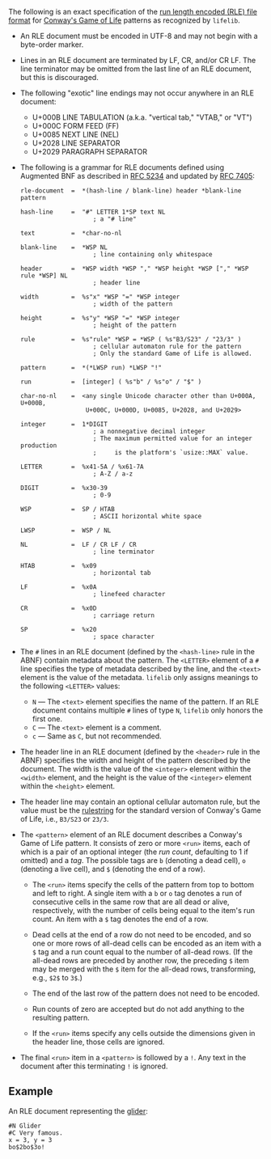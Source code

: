 The following is an exact specification of the [run length encoded (RLE) file
format][RLE] for [Conway's Game of Life][] patterns as recognized by `lifelib`.

- An RLE document must be encoded in UTF-8 and may not begin with a byte-order
  marker.

- Lines in an RLE document are terminated by LF, CR, and/or CR LF.  The line
  terminator may be omitted from the last line of an RLE document, but this is
  discouraged.

- The following "exotic" line endings may not occur anywhere in an RLE
  document:
    - U+000B LINE TABULATION (a.k.a. "vertical tab," "VTAB," or "VT")
    - U+000C FORM FEED (FF)
    - U+0085 NEXT LINE (NEL)
    - U+2028 LINE SEPARATOR
    - U+2029 PARAGRAPH SEPARATOR

- The following is a grammar for RLE documents defined using Augmented BNF as
  described in [RFC 5234][] and updated by [RFC 7405][]:

    ```text
    rle-document  =  *(hash-line / blank-line) header *blank-line pattern

    hash-line     =  "#" LETTER 1*SP text NL
                        ; a "# line"

    text          =  *char-no-nl

    blank-line    =  *WSP NL
                        ; line containing only whitespace

    header        =  *WSP width *WSP "," *WSP height *WSP ["," *WSP rule *WSP] NL
                        ; header line

    width         =  %s"x" *WSP "=" *WSP integer
                        ; width of the pattern

    height        =  %s"y" *WSP "=" *WSP integer
                        ; height of the pattern

    rule          =  %s"rule" *WSP = *WSP ( %s"B3/S23" / "23/3" )
                        ; cellular automaton rule for the pattern
                        ; Only the standard Game of Life is allowed.

    pattern       =  *(*LWSP run) *LWSP "!"

    run           =  [integer] ( %s"b" / %s"o" / "$" )

    char-no-nl    =  <any single Unicode character other than U+000A, U+000B,
                      U+000C, U+000D, U+0085, U+2028, and U+2029>

    integer       =  1*DIGIT
                        ; a nonnegative decimal integer
                        ; The maximum permitted value for an integer production
                        ;     is the platform's `usize::MAX` value.

    LETTER        =  %x41-5A / %x61-7A
                        ; A-Z / a-z

    DIGIT         =  %x30-39
                        ; 0-9

    WSP           =  SP / HTAB
                        ; ASCII horizontal white space

    LWSP          =  WSP / NL

    NL            =  LF / CR LF / CR
                        ; line terminator

    HTAB          =  %x09
                        ; horizontal tab

    LF            =  %x0A
                        ; linefeed character

    CR            =  %x0D
                        ; carriage return

    SP            =  %x20
                        ; space character
    ```

- The `#` lines in an RLE document (defined by the `<hash-line>` rule in the
  ABNF) contain metadata about the pattern.  The `<LETTER>` element of a `#`
  line specifies the type of metadata described by the line, and the `<text>`
  element is the value of the metadata.  `lifelib` only assigns meanings to the
  following `<LETTER>` values:
    - `N` — The `<text>` element specifies the name of the pattern.  If an RLE
      document contains multiple `#` lines of type `N`, `lifelib` only honors
      the first one.
    - `C` — The `<text>` element is a comment.
    - `c` — Same as `C`, but not recommended.

- The header line in an RLE document (defined by the `<header>` rule in the
  ABNF) specifies the width and height of the pattern described by the
  document.  The width is the value of the `<integer>` element within the
  `<width>` element, and the height is the value of the `<integer>` element
  within the `<height>` element.

- The header line may contain an optional cellular automaton rule, but the
  value must be the [rulestring][] for the standard version of Conway's Game of
  Life, i.e., `B3/S23` or `23/3`.

- The `<pattern>` element of an RLE document describes a Conway's Game of Life
  pattern.  It consists of zero or more `<run>` items, each of which is a pair
  of an optional integer (the *run count*, defaulting to 1 if omitted) and a
  *tag*.  The possible tags are `b` (denoting a dead cell), `o` (denoting a
  live cell), and `$` (denoting the end of a row).

  - The `<run>` items specify the cells of the pattern from top to bottom and
    left to right.  A single item with a `b` or `o` tag denotes a run of
    consecutive cells in the same row that are all dead or alive, respectively,
    with the number of cells being equal to the item's run count.  An item with
    a `$` tag denotes the end of a row.

  - Dead cells at the end of a row do not need to be encoded, and so one or
    more rows of all-dead cells can be encoded as an item with a `$` tag and a
    run count equal to the number of all-dead rows.  (If the all-dead rows are
    preceded by another row, the preceding `$` item may be merged with the `$`
    item for the all-dead rows, transforming, e.g., `$2$` to `3$`.)

  - The end of the last row of the pattern does not need to be encoded.

  - Run counts of zero are accepted but do not add anything to the resulting
    pattern.

  - If the `<run>` items specify any cells outside the dimensions given in the
    header line, those cells are ignored.

- The final `<run>` item in a `<pattern>` is followed by a `!`.  Any text in
  the document after this terminating `!` is ignored.

[RLE]: https://conwaylife.com/wiki/Run_Length_Encoded
[Conway's Game of Life]: https://en.wikipedia.org/wiki/Conway%27s_Game_of_Life
[rulestring]: https://conwaylife.com/wiki/Rulestring
[RFC 5234]: https://www.rfc-editor.org/info/rfc5234
[RFC 7405]: https://www.rfc-editor.org/info/rfc7405

Example
-------

An RLE document representing the [glider](https://conwaylife.com/wiki/Glider):

```text
#N Glider
#C Very famous.
x = 3, y = 3
bo$2bo$3o!
```
